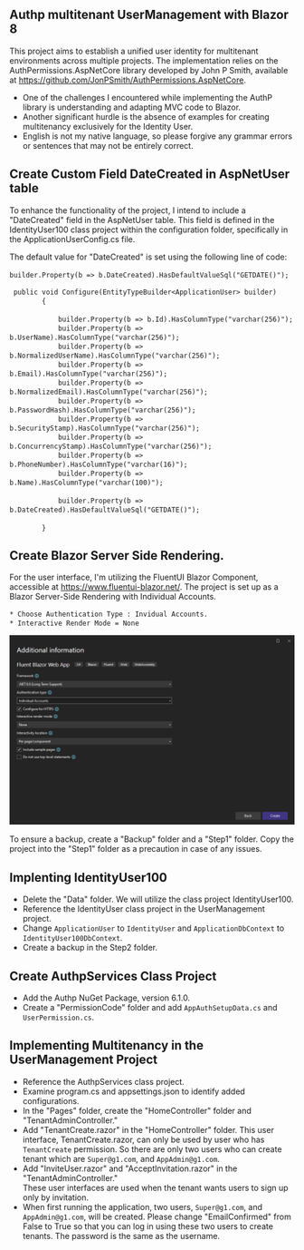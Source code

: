 ## Authp multitenant UserManagement with Blazor 8

This project aims to establish a unified user identity for multitenant environments across multiple projects. The implementation relies on the AuthPermissions.AspNetCore library developed by John P Smith, available at https://github.com/JonPSmith/AuthPermissions.AspNetCore.

* One of the challenges I encountered while implementing the AuthP library is understanding and adapting MVC code to Blazor.
* Another significant hurdle is the absence of examples for creating multitenancy exclusively for the Identity User.
* English is not my native language, so please forgive any grammar errors or sentences that may not be entirely correct.

## Create Custom Field DateCreated in AspNetUser table

To enhance the functionality of the project, I intend to include a "DateCreated" field in the AspNetUser table. This field is defined in the IdentityUser100 class project within the configuration folder, specifically in the ApplicationUserConfig.cs file.

The default value for "DateCreated" is set using the following line of code:

`builder.Property(b => b.DateCreated).HasDefaultValueSql("GETDATE()");`

```
 public void Configure(EntityTypeBuilder<ApplicationUser> builder)
        {

            builder.Property(b => b.Id).HasColumnType("varchar(256)");
            builder.Property(b => b.UserName).HasColumnType("varchar(256)");
            builder.Property(b => b.NormalizedUserName).HasColumnType("varchar(256)");
            builder.Property(b => b.Email).HasColumnType("varchar(256)");
            builder.Property(b => b.NormalizedEmail).HasColumnType("varchar(256)");
            builder.Property(b => b.PasswordHash).HasColumnType("varchar(256)");
            builder.Property(b => b.SecurityStamp).HasColumnType("varchar(256)");
            builder.Property(b => b.ConcurrencyStamp).HasColumnType("varchar(256)");
            builder.Property(b => b.PhoneNumber).HasColumnType("varchar(16)");
            builder.Property(b => b.Name).HasColumnType("varchar(100)");

            builder.Property(b => b.DateCreated).HasDefaultValueSql("GETDATE()");

        }
```

## Create Blazor Server Side Rendering.

For the user interface, I'm utilizing the FluentUI Blazor Component, accessible at https://www.fluentui-blazor.net/. The project is set up as a Blazor Server-Side Rendering with Individual Accounts.
  
    * Choose Authentication Type : Invidual Accounts.
    * Interactive Render Mode = None
    
  ![Create Project](UserManagement/wwwroot/image/BlazorSSR.png)

To ensure a backup, create a "Backup" folder and a "Step1" folder. Copy the project into the "Step1" folder as a precaution in case of any issues.

## Implenting IdentityUser100

* Delete the "Data" folder. We will utilize the class project IdentityUser100.
* Reference the IdentityUser class project in the UserManagement project.
* Change `ApplicationUser` to `IdentityUser` and `ApplicationDbContext` to `IdentityUser100DbContext`.
* Create a backup in the Step2 folder.

## Create AuthpServices Class Project

* Add the Authp NuGet Package, version 6.1.0.
* Create a "PermissionCode" folder and add `AppAuthSetupData.cs` and `UserPermission.cs`.

## Implementing Multitenancy in the UserManagement Project

* Reference the AuthpServices class project.
* Examine program.cs and appsettings.json to identify added configurations.
* In the "Pages" folder, create the "HomeController" folder and "TenantAdminController."
* Add "TenantCreate.razor" in the "HomeController" folder. This user interface, TenantCreate.razor, can only be used by user who has `TenantCreate` permission.
  So there are only two users who can create tenant which are `Super@g1.com`, and `AppAdmin@g1.com`.
* Add "InviteUser.razor" and "AcceptInvitation.razor" in the "TenantAdminController."  
  These user interfaces are used when the tenant wants users to sign up only by invitation.
* When first running the application, two users, `Super@g1.com`, and `AppAdmin@g1.com`, will be created. 
  Please change "EmailConfirmed" from False to True so that you can log in using these two users to create tenants. The password is the same as the username.

